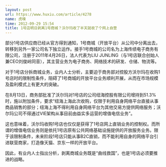 ```yaml
---
layout: post
url: https://www.huxiu.com/article/4278
name: 虎嗅
time: 2012-09-29 15:54
title: 1号店明日剥离1号商城？沃尔玛收了半天就收了个网上自营
---
```

部分1号店供应商已经从官方得到通知，1号商城（开放平台）从公司中分离出去，转移到另外一家公司名下独立运作。接手1号商城的公司名为上海传绩电子商务有限公司，注册于2011年4月26日，法人代表为LIU JUNLING（与1号店联合创始人兼CEO刘俊岭同音），其主营业务为电子商务、网络技术的研发、仓储、物流等。

对于1号店分拆商城业务，业内人士分析，主要迫于商务部对控股方沃尔玛在收购1号店时的限制性条件，阻碍了1号商城的开放平台业务顺利开展，从而在市场规模及盈利模式上有更大的突破。

在8月13日，商务部批准了沃尔玛对1号店的公司纽海控股有限公司增持到51.3%时，施以附加条件，要求“纽海上海此次收购，仅限于利用自身网络平台直接从事商品销售的部分；纽海上海不得利用自身网络平台为其他交易方提供网络服务；沃尔玛公司不得通过VIE架构从事目前由益实多运营的增值电信业务”。

这也意味着，沃尔玛收购1号店也仅仅是获得了1号店网上直销业务的控制权。而所谓的增值电信业务则是依托1号店原有公共网络基础设施提供的开放服务业务。限于该限制条件，未来阶段1号店只能从事B2C直销，而不能利用自身的网络平台引进联营商家，打造像天猫、京东一样的开放平台。

因此，有业内人士指出分析，剥离商城业务既是“曲线救国”，也是1号店必须要推进的战略。

